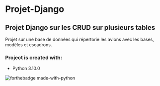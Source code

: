 # Projet-Django

## Projet Django sur les CRUD sur plusieurs tables

Projet sur une base de données qui répertorie les avions avec les bases, modèles et escadrons.








### Project is created with:
* Python 3.10.0

![forthebadge made-with-python](https://forthebadge.com/images/badges/made-with-python.svg)
